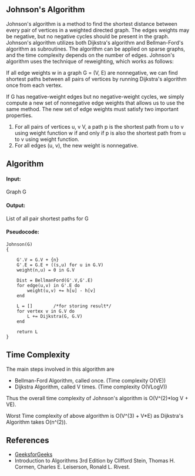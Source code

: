 ## Johnson's Algorithm

Johnson's algorithm is a method to find the shortest distance between every pair of vertices in a weighted directed graph. The edges weights may be negative, but no negative cycles should be present in the graph.
Johnson's algorithm utilizes both Dijkstra's algorithm and Bellman-Ford's algorithm as subroutines. The algorithm can be applied on sparse graphs, and the time complexity depends on the number of edges.
Johnson's algorithm uses the technique of reweighting, which works as follows:

If all edge weights w in a graph G = (V, E) are nonnegative, we can find shortest paths between all pairs of vertices by running Dijkstra's algorithm once from each vertex.

If G has negative-weight edges but no negative-weight cycles, we simply compute a new set of nonnegative edge weights that allows us to use the same method. The new set of edge weights must satisfy two important properties.
1. For all pairs of vertices u, v V, a path p is the shortest path from u to v using weight function w if and only if p is also the shortest path from u to v using weight function.
2. For all edges (u, v), the new weight is nonnegative.



## Algorithm

#### Input:
Graph G

#### Output:
List of all pair shortest paths for G

#### Pseudocode:
```
Johnson(G)
{

    G'.V = G.V + {n}
    G'.E = G.E + ((s,u) for u in G.V)
    weight(n,u) = 0 in G.V
    
    Dist = BellmanFord(G'.V,G'.E)
    for edge(u,v) in G'.E do
        weight(u,v) += h[u] - h[v]
    end
    
    L = []        /*for storing result*/
    for vertex v in G.V do
        L += Dijkstra(G, G.V)
    end
    
    return L
}

```


## Time Complexity
The main steps involved in this algorithm are
* Bellman-Ford Algorithm, called once. (Time complexity O(VE))
* Dijkstra Algorithm, called V times. (Time complexity  O(VLogV))

Thus the overall time complexity of Johnson's algorithm is O(V^(2)*log V + VE).

Worst Time complexity of above algorithm is O(V^(3) + V*E) as Dijkstra's Algorithm takes O(n^(2)).


## References
* [GeeksforGeeks](https://www.geeksforgeeks.org/johnsons-algorithm/)
* Introduction to Algorithms 3rd Edition by Clifford Stein, Thomas H. Cormen, Charles E. Leiserson, Ronald L. Rivest.
